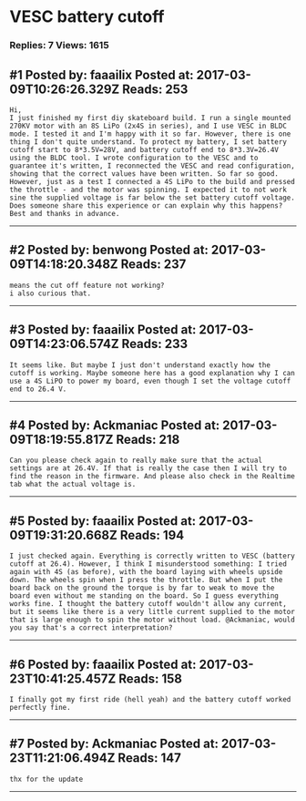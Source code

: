 # VESC battery cutoff

### Replies: 7 Views: 1615

## \#1 Posted by: faaailix Posted at: 2017-03-09T10:26:26.329Z Reads: 253

```
Hi,
I just finished my first diy skateboard build. I run a single mounted 270KV motor with an 8S LiPo (2x4S in series), and I use VESC in BLDC mode. I tested it and I'm happy with it so far. However, there is one thing I don't quite understand. To protect my battery, I set battery cutoff start to 8*3.5V=28V, and battery cutoff end to 8*3.3V=26.4V using the BLDC tool. I wrote configuration to the VESC and to guarantee it's written, I reconnected the VESC and read configuration, showing that the correct values have been written. So far so good. However, just as a test I connected a 4S LiPo to the build and pressed the throttle - and the motor was spinning. I expected it to not work sine the supplied voltage is far below the set battery cutoff voltage. Does someone share this experience or can explain why this happens?
Best and thanks in advance.
```

---
## \#2 Posted by: benwong Posted at: 2017-03-09T14:18:20.348Z Reads: 237

```
means the cut off feature not working? 
i also curious that.
```

---
## \#3 Posted by: faaailix Posted at: 2017-03-09T14:23:06.574Z Reads: 233

```
It seems like. But maybe I just don't understand exactly how the cutoff is working. Maybe someone here has a good explanation why I can use a 4S LiPO to power my board, even though I set the voltage cutoff end to 26.4 V.
```

---
## \#4 Posted by: Ackmaniac Posted at: 2017-03-09T18:19:55.817Z Reads: 218

```
Can you please check again to really make sure that the actual settings are at 26.4V. If that is really the case then I will try to find the reason in the firmware. And please also check in the Realtime tab what the actual voltage is.
```

---
## \#5 Posted by: faaailix Posted at: 2017-03-09T19:31:20.668Z Reads: 194

```
I just checked again. Everything is correctly written to VESC (battery cutoff at 26.4). However, I think I misunderstood something: I tried again with 4S (as before), with the board laying with wheels upside down. The wheels spin when I press the throttle. But when I put the board back on the ground the torque is by far to weak to move the board even without me standing on the board. So I guess everything works fine. I thought the battery cutoff wouldn't allow any current, but it seems like there is a very little current supplied to the motor that is large enough to spin the motor without load. @Ackmaniac, would you say that's a correct interpretation?
```

---
## \#6 Posted by: faaailix Posted at: 2017-03-23T10:41:25.457Z Reads: 158

```
I finally got my first ride (hell yeah) and the battery cutoff worked perfectly fine.
```

---
## \#7 Posted by: Ackmaniac Posted at: 2017-03-23T11:21:06.494Z Reads: 147

```
thx for the update
```

---
